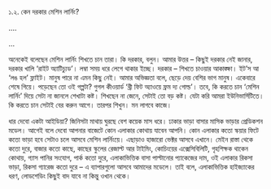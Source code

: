 ১.২. কেন দরকার মেশিন লার্নিং?





....



...





অনেকেই বলেছেন মেশিন লার্নিং শিখতে চান তারা। কি দরকার, বলুন। আমার উত্তর – কিছুই দরকার নেই জানার, দরকার খালি ‘রাইট অ্যাটিচ্যুড’। লম্বা সময় ধরে লেগে থাকার ইচ্ছে। দরকার – শিখতে চাওয়ার আকাঙ্ক্ষা। ইট’স আ ‘লঙ হল’ ফ্লাইট। মানুষ পারে না এমন কিছু নেই। আমার অভিজ্ঞতা বলে, ছেড়ে দেয় বেশির ভাগ মানুষ। একেবারে শেষে গিয়ে। পড়েছেন তো ওই গল্পটা? গুগল কীওয়ার্ড ‘থ্রী ফিট অ্যাওয়ে ফ্রম দ্য গোল্ড’। তবে, কি করতে চান ‘মেশিন লার্নিং’ দিয়ে সেটা না জানলে শেখাটা কষ্ট। শিখছেন না জেনে, সেটাই তো বড় কষ্ট। যেটা করি আমরা ইউনিভার্সিটিতে। কি করতে চান সেটাই বের করুন আগে। তারপর শিখুন। মন লাগবে কাজে।

ধার দেবো একটা আইডিয়া? জিনিসটা মাথায় ঘুরছে বেশ কয়েক মাস ধরে। ঢাকার ভাড়া বাসার মাসিক ভাড়ার প্রেডিকশন মডেল। আগেই বলে দেবো আপনার বাজেটে কোন এলাকার কোথায় যাবেন আপনি। কোন এলাকার কতো স্কয়ার ফিটে কতো ভাড়া হবে সেটাও চলে আসবে মেশিন লার্নিংয়ে। এছাড়াও হাজারো ভেক্টর আসবে এখানে। মেইন রাস্তা থেকে কতো দুরে, বাজার কতো কাছে, কাছের স্কুলের রেজাল্ট আর টাইমিং, কোচিংয়ের এক্সেসিবিলিটি, গৃহশিক্ষক থাকেন কোথায়, গ্যাস পানির সংযোগ, পার্ক কতো দুরে, এলাকাভিত্তিক বাসা পাল্টানোর প্যাকেজের দাম, ওই এলাকার রিকসা ভাড়া, রিকসা গ্যারেজ কতো দুরে – এ ব্যাপারগুলো আসবে আমাদের মডেলে। তাই বলে, এলাকাভিত্তিক হাইজ্যাকের ধরণ, লোডশেডিং কিছুই বাদ যাবে না কিন্তু ওখান থেকে।

